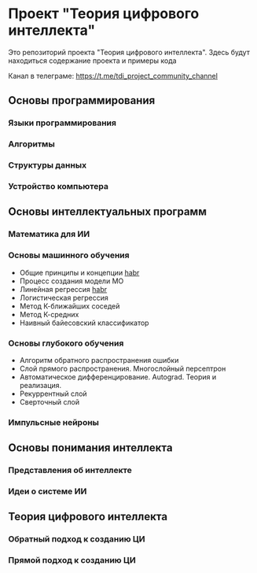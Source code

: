 # Проект "Теория цифрового интеллекта"
Это репозиторий проекта "Теория цифрового интеллекта". Здесь будут находиться содержание проекта и примеры кода

Канал в телеграме: https://t.me/tdi_project_community_channel

## Основы программирования
### Языки программирования
### Алгоритмы
### Структуры данных
### Устройство компьютера

## Основы интеллектуальных программ
### Математика для ИИ
### Основы машинного обучения
- Общие принципы и концепции [habr](https://habr.com/ru/articles/862704/)
- Процесс создания модели МО
- Линейная регрессия [habr](https://habr.com/ru/articles/863194/)
- Логистическая регрессия
- Метод К-ближайших соседей
- Метод К-средних
- Наивный байесовский классификатор
### Основы глубокого обучения
- Алгоритм обратного распространения ошибки
- Слой прямого распространения. Многослойный персептрон
- Автоматическое дифференцирование. Autograd. Теория и реализация.
- Рекуррентный слой
- Сверточный слой
### Импульсные нейроны

## Основы понимания интеллекта
### Представления об интеллекте
### Идеи о системе ИИ

## Теория цифрового интеллекта
### Обратный подход к созданию ЦИ
### Прямой подход к созданию ЦИ


